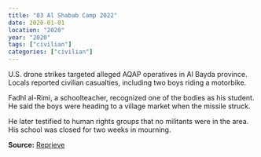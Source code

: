 ```yaml
---
title: "03 Al Shabab Camp 2022"
date: 2020-01-01
location: "2020"
year: "2020"
tags: ["civilian"]
categories: ["civilian"]
---
```



U.S. drone strikes targeted alleged AQAP operatives in Al Bayda province. Locals reported civilian casualties, including two boys riding a motorbike.

Fadhl al-Rimi, a schoolteacher, recognized one of the bodies as his student. He said the boys were heading to a village market when the missile struck.

He later testified to human rights groups that no militants were in the area. His school was closed for two weeks in mourning.

**Source:** [Reprieve](https://reprieve.org/uk/)
